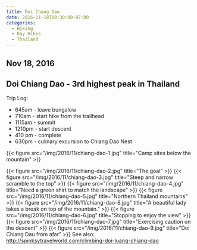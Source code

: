 ```yaml
---
title: Doi Chang Dao
date: 2016-11-18T19:30:00-07:00
categories:
  - Hiking
  - Day Hikes
  - Thailand
---
```

## Nov 18, 2016
## Doi Chiang Dao - 3rd highest peak in Thailand

Trip Log:

* 645am - leave bungalow
* 710am - start hike from the trailhead
* 1115am - summit
* 1210pm - start descent
* 410 pm - complete
* 630pm - culinary excursion to Chiang Dao Nest

{{< figure src="/img/2016/11/chiang-dao-1.jpg" title="Camp sites below the mountain" >}}

<!--more-->

{{< figure src="/img/2016/11/chiang-dao-2.jpg" title="The goal" >}}
{{< figure src="/img/2016/11/chiang-dao-3.jpg" title="Steep and narrow scramble to the top" >}}
{{< figure src="/img/2016/11/chiang-dao-4.jpg" title="Need a green shirt to match the landscape" >}}
{{< figure src="/img/2016/11/chiang-dao-5.jpg" title="Northern Thailand mountains" >}}
{{< figure src="/img/2016/11/chiang-dao-8.jpg" title="A beautiful lady takes a break on top of the mountain." >}}
{{< figure src="/img/2016/11/chiang-dao-6.jpg" title="Stopping to enjoy the view" >}}
{{< figure src="/img/2016/11/chiang-dao-7.jpg" title="Exercising caution on the descent" >}}
{{< figure src="/img/2016/11/chiang-dao-9.jpg" title="Doi Chiang Dau from afar" >}}
 See also: http://spinksytravelworld.com/climbing-doi-luang-chiang-dao
